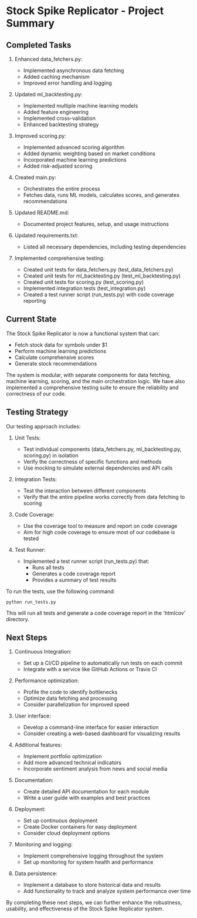 # Stock Spike Replicator - Project Summary

## Completed Tasks

1. Enhanced data_fetchers.py:
   - Implemented asynchronous data fetching
   - Added caching mechanism
   - Improved error handling and logging

2. Updated ml_backtesting.py:
   - Implemented multiple machine learning models
   - Added feature engineering
   - Implemented cross-validation
   - Enhanced backtesting strategy

3. Improved scoring.py:
   - Implemented advanced scoring algorithm
   - Added dynamic weighting based on market conditions
   - Incorporated machine learning predictions
   - Added risk-adjusted scoring

4. Created main.py:
   - Orchestrates the entire process
   - Fetches data, runs ML models, calculates scores, and generates recommendations

5. Updated README.md:
   - Documented project features, setup, and usage instructions

6. Updated requirements.txt:
   - Listed all necessary dependencies, including testing dependencies

7. Implemented comprehensive testing:
   - Created unit tests for data_fetchers.py (test_data_fetchers.py)
   - Created unit tests for ml_backtesting.py (test_ml_backtesting.py)
   - Created unit tests for scoring.py (test_scoring.py)
   - Implemented integration tests (test_integration.py)
   - Created a test runner script (run_tests.py) with code coverage reporting

## Current State

The Stock Spike Replicator is now a functional system that can:
- Fetch stock data for symbols under $1
- Perform machine learning predictions
- Calculate comprehensive scores
- Generate stock recommendations

The system is modular, with separate components for data fetching, machine learning, scoring, and the main orchestration logic. We have also implemented a comprehensive testing suite to ensure the reliability and correctness of our code.

## Testing Strategy

Our testing approach includes:

1. Unit Tests:
   - Test individual components (data_fetchers.py, ml_backtesting.py, scoring.py) in isolation
   - Verify the correctness of specific functions and methods
   - Use mocking to simulate external dependencies and API calls

2. Integration Tests:
   - Test the interaction between different components
   - Verify that the entire pipeline works correctly from data fetching to scoring

3. Code Coverage:
   - Use the coverage tool to measure and report on code coverage
   - Aim for high code coverage to ensure most of our codebase is tested

4. Test Runner:
   - Implemented a test runner script (run_tests.py) that:
     - Runs all tests
     - Generates a code coverage report
     - Provides a summary of test results

To run the tests, use the following command:
```
python run_tests.py
```

This will run all tests and generate a code coverage report in the 'htmlcov' directory.

## Next Steps

1. Continuous Integration:
   - Set up a CI/CD pipeline to automatically run tests on each commit
   - Integrate with a service like GitHub Actions or Travis CI

2. Performance optimization:
   - Profile the code to identify bottlenecks
   - Optimize data fetching and processing
   - Consider parallelization for improved speed

3. User interface:
   - Develop a command-line interface for easier interaction
   - Consider creating a web-based dashboard for visualizing results

4. Additional features:
   - Implement portfolio optimization
   - Add more advanced technical indicators
   - Incorporate sentiment analysis from news and social media

5. Documentation:
   - Create detailed API documentation for each module
   - Write a user guide with examples and best practices

6. Deployment:
   - Set up continuous deployment
   - Create Docker containers for easy deployment
   - Consider cloud deployment options

7. Monitoring and logging:
   - Implement comprehensive logging throughout the system
   - Set up monitoring for system health and performance

8. Data persistence:
   - Implement a database to store historical data and results
   - Add functionality to track and analyze system performance over time

By completing these next steps, we can further enhance the robustness, usability, and effectiveness of the Stock Spike Replicator system.